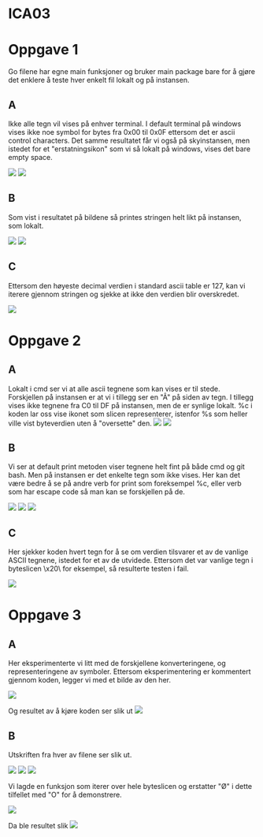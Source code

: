 # ICA03

# Oppgave 1

Go filene har egne main funksjoner og bruker main package bare for å gjøre det enklere å teste hver enkelt fil lokalt og på instansen.


## A
Ikke alle tegn vil vises på enhver terminal. I default terminal på windows vises ikke noe symbol for bytes fra 0x00 til 0x0F ettersom det er ascii control characters.
Det samme resultatet får vi også på skyinstansen, men istedet for et "erstatningsikon" som vi så lokalt på windows, vises det bare empty space.

![](https://github.com/Daddyslittlegirls/IS105/blob/master/ICA03/Bilder/iterateOverASCIIStringLiteral%20-%20lokalt.png)
![](https://github.com/Daddyslittlegirls/IS105/blob/master/ICA03/Bilder/iterateOverASCIIStringLiteral%20-%20instans.png)

## B
Som vist i resultatet på bildene så printes stringen helt likt på instansen, som lokalt. 

![](https://github.com/Daddyslittlegirls/IS105/blob/master/ICA03/Bilder/greetingASCII%20-%20lokalt.png)
![](https://github.com/Daddyslittlegirls/IS105/blob/master/ICA03/Bilder/greetingASCII%20-%20instans.png)

## C
Ettersom den høyeste decimal verdien i standard ascii table er 127, kan vi iterere gjennom stringen og sjekke at ikke den verdien blir overskredet.

![](https://github.com/Daddyslittlegirls/IS105/blob/master/ICA03/Bilder/TestGreetingASCII%20-%20resultat.png)

# Oppgave 2

## A
Lokalt i cmd ser vi at alle ascii tegnene som kan vises er til stede. Forskjellen på instansen er at vi i tillegg ser en "Â" på siden av tegn. I tillegg vises ikke tegnene fra C0 til DF på instansen, men de er synlige lokalt.
%c i koden lar oss vise ikonet som slicen representerer, istenfor %s som heller ville vist byteverdien uten å "oversette" den.
![](https://github.com/Daddyslittlegirls/IS105/blob/master/ICA03/Bilder/IterateOverExtendedASCIIStringLiteral%20-%20lokalt.png)
![](https://github.com/Daddyslittlegirls/IS105/blob/master/ICA03/Bilder/IterateOverExtendedASCIIStringLiteral%20-%20instans.png)

## B
Vi ser at default print metoden viser tegnene helt fint på både cmd og git bash. Men på instansen er det enkelte tegn som ikke vises. 
Her kan det være bedre å se på andre verb for print som foreksempel %c, eller verb som har escape code så man kan se forskjellen på de.

![](https://github.com/Daddyslittlegirls/IS105/blob/master/ICA03/Bilder/GreetingExtendedASCII%20-%20instans.png)
![](https://github.com/Daddyslittlegirls/IS105/blob/master/ICA03/Bilder/GreetingExtendedASCII%20-%20git%20bash.png)
![](https://github.com/Daddyslittlegirls/IS105/blob/master/ICA03/Bilder/GreetingExtendedASCII%20-%20cmd.png)
## C
Her sjekker koden hvert tegn for å se om verdien tilsvarer et av de vanlige ASCII tegnene, istedet for et av de utvidede. Ettersom det var vanlige tegn i byteslicen \x20\ for eksempel, så resulterte testen i fail.

![](https://github.com/Daddyslittlegirls/IS105/blob/master/ICA03/Bilder/TestExtendedGreetingASCII%20-%20resultat.png)

# Oppgave 3

## A

Her eksperimenterte vi litt med de forskjellene konverteringene, og representeringene av symboler. Ettersom eksperimentering er kommentert gjennom koden, legger vi med et bilde av den her. 

![](https://github.com/Daddyslittlegirls/IS105/blob/master/ICA03/Bilder/Oppgave%203a%20-%20Kode.png)

Og resultet av å kjøre koden ser slik ut 
![](https://github.com/Daddyslittlegirls/IS105/blob/master/ICA03/Bilder/Oppgave%203a%20-%20Resultat.png)

## B

Utskriften fra hver av filene ser slik ut. 

![](https://github.com/Daddyslittlegirls/IS105/blob/master/ICA03/Bilder/lang01%20-%20default.png)
![](https://github.com/Daddyslittlegirls/IS105/blob/master/ICA03/Bilder/lang02%20-%20default.png)
![](https://github.com/Daddyslittlegirls/IS105/blob/master/ICA03/Bilder/lang03%20-%20default.png)

Vi lagde en funksjon som iterer over hele byteslicen og erstatter "Ø" i dette tilfellet med "O" for å demonstrere.

![](https://github.com/Daddyslittlegirls/IS105/blob/master/ICA03/Bilder/editLetter.png)

Da ble resultet slik 
![](https://github.com/Daddyslittlegirls/IS105/blob/master/ICA03/Bilder/lang03%20-%20erstattet.png)
